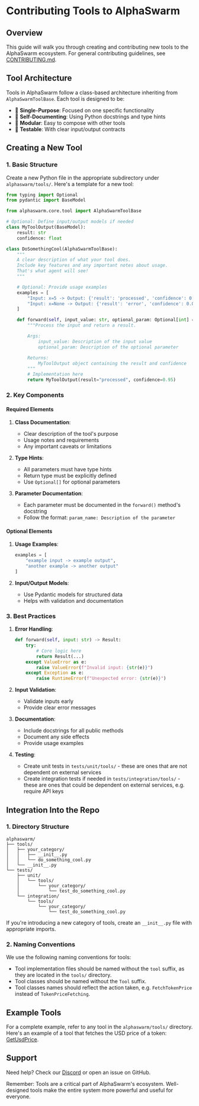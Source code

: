 # Contributing Tools to AlphaSwarm

## Overview

This guide will walk you through creating and contributing new tools to the AlphaSwarm ecosystem.
For general contributing guidelines, see [CONTRIBUTING.md](../CONTRIBUTING.md).

## Tool Architecture

Tools in AlphaSwarm follow a class-based architecture inheriting from `AlphaSwarmToolBase`. Each tool is designed to be:

- 🎯 **Single-Purpose**: Focused on one specific functionality
- 📝 **Self-Documenting**: Using Python docstrings and type hints
- 🔌 **Modular**: Easy to compose with other tools
- 🧪 **Testable**: With clear input/output contracts

## Creating a New Tool

### 1. Basic Structure

Create a new Python file in the appropriate subdirectory under `alphaswarm/tools/`. Here's a template for a new tool:

```python
from typing import Optional
from pydantic import BaseModel

from alphaswarm.core.tool import AlphaSwarmToolBase

# Optional: Define input/output models if needed
class MyToolOutput(BaseModel):
    result: str
    confidence: float

class DoSomethingCool(AlphaSwarmToolBase):
    """
    A clear description of what your tool does.
    Include key features and any important notes about usage.
    That's what agent will see!
    """

    # Optional: Provide usage examples
    examples = [
        "Input: x=5 -> Output: {'result': 'processed', 'confidence': 0.95}",
        "Input: x=None -> Output: {'result': 'error', 'confidence': 0.0}"
    ]

    def forward(self, input_value: str, optional_param: Optional[int] = None) -> MyToolOutput:
        """Process the input and return a result.

        Args:
            input_value: Description of the input value
            optional_param: Description of the optional parameter

        Returns:
            MyToolOutput object containing the result and confidence
        """
        # Implementation here
        return MyToolOutput(result="processed", confidence=0.95)
```

### 2. Key Components

#### Required Elements

1. **Class Documentation**:
   - Clear description of the tool's purpose
   - Usage notes and requirements
   - Any important caveats or limitations

2. **Type Hints**:
   - All parameters must have type hints
   - Return type must be explicitly defined
   - Use `Optional[]` for optional parameters

3. **Parameter Documentation**:
   - Each parameter must be documented in the `forward()` method's docstring
   - Follow the format: `param_name: Description of the parameter`

#### Optional Elements

1. **Usage Examples**:
   ```python
   examples = [
       "example input -> example output",
       "another example -> another output"
   ]
   ```

2. **Input/Output Models**:
   - Use Pydantic models for structured data
   - Helps with validation and documentation

### 3. Best Practices

1. **Error Handling**:
   ```python
   def forward(self, input: str) -> Result:
       try:
           # Core logic here
           return Result(...)
       except ValueError as e:
           raise ValueError(f"Invalid input: {str(e)}")
       except Exception as e:
           raise RuntimeError(f"Unexpected error: {str(e)}")
   ```

2. **Input Validation**:
   - Validate inputs early
   - Provide clear error messages

3. **Documentation**:
   - Include docstrings for all public methods
   - Document any side effects
   - Provide usage examples

4. **Testing**:
   - Create unit tests in `tests/unit/tools/` - these are ones that are not dependent on external services
   - Create integration tests if needed in `tests/integration/tools/` - these are ones that could be dependent on external services, e.g. require API keys

## Integration Into the Repo

### 1. Directory Structure

```
alphaswarm/
├── tools/
│   ├── your_category/
│   │   ├── __init__.py
│   │   └── do_something_cool.py
│   └── __init__.py
└── tests/
    ├── unit/
    │   └── tools/
    │       └── your_category/
    │           └── test_do_something_cool.py
    └── integration/
        └── tools/
            └── your_category/
                └── test_do_something_cool.py
```

If you're introducing a new category of tools, create an `__init__.py` file with appropriate imports.

### 2. Naming Conventions

We use the following naming conventions for tools:

- Tool implementation files should be named without the `tool` suffix, as they are located in the `tools/` directory.
- Tool classes should be named without the `Tool` suffix.
- Tool classes names should reflect the action taken, e.g. `FetchTokenPrice` instead of `TokenPriceFetching`.

## Example Tools

For a complete example, refer to any tool in the `alphaswarm/tools/` directory.
Here's an example of a tool that fetches the USD price of a token: [GetUsdPrice](../alphaswarm/tools/core/get_usd_price.py).

## Support

Need help? Check our [Discord](https://discord.gg/theoriq-dev) or open an issue on GitHub.

Remember: Tools are a critical part of AlphaSwarm's ecosystem. Well-designed tools make the entire system more powerful and useful for everyone.
